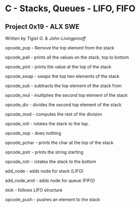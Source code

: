 # C - Stacks, Queues - LIFO, FIFO
## Project 0x19 - ALX SWE

_Written by Tigist G. & John-Livingprooff_

opcode_pop - Remove the top element from the stack

opcode_pall - prints all the values on the stack, top to bottom

opcode_pint - prints the value at the top of the stack

 opcode_swap - swaps the top two elements of the stack

 opcode_sub - subtracts the top element of the stack from

opcode_mul - multiplies the second top element of the stack

opcode_div - divides the second top element of the stack

opcode_mod - computes the rest of the division

opcode_rotl - rotates the stack to the top.

 opcode_nop - does nothing

 opcode_pchar - prints the char at the top of the stack

opcode_pstr - prints the string starting

opcode_rotr - rotates the stack to the bottom

add_node - adds node for stack (LIFO)

add_node_end - adds node for queue (FIFO)

stck - follows LIFO structure

 opcode_push - pushes an element to the stack
